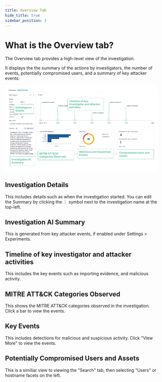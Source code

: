 ```yaml
---
title: Overview Tab
hide_title: true
sidebar_position: 3
---
```


# What is the Overview tab?

The Overview tab provides a high-level view of the investigation.

It displays the the summary of the actions by investigators, the number of events, potentially compromised users, and a summary of key attacker events:

![Overview-tab.png](/img/Overview-tab.png)


## Investigation Details
This includes details such as when the investigation started.
You can edit the Summary by clicking the ⋮ symbol next to the investigation name at the top-left.

## Investigation AI Summary
This is generated from key attacker events, if enabled under Settings > Experiments.

## Timeline of key investigator and attacker activities
This includes the key events such as importing evidence, and malicious activity.

## MITRE ATT&CK Categories Observed
This shows the MITRE ATT&CK categories observed in the investigation.
Click a bar to view the events.

## Key Events
This includes detections for malicious and suspicious activity.
Click "View More" to view the events.

## Potentially Compromised Users and Assets
This is a similiar view to viewing the "Search" tab, then selecting "Users" or hostname facets on the left.


